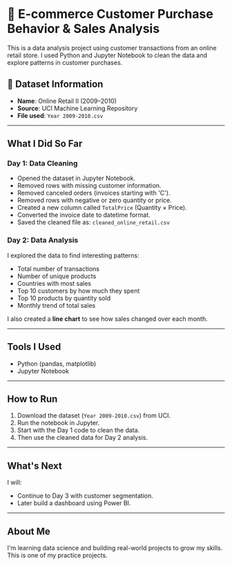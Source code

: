 # 🛒 E-commerce Customer Purchase Behavior & Sales Analysis

This is a data analysis project using customer transactions from an online retail store. I used Python and Jupyter Notebook to clean the data and explore patterns in customer purchases.

## 📁 Dataset Information

- **Name**: Online Retail II (2009–2010)
- **Source**: UCI Machine Learning Repository
- **File used**: `Year 2009-2010.csv`

---

##  What I Did So Far

### Day 1: Data Cleaning

- Opened the dataset in Jupyter Notebook.
- Removed rows with missing customer information.
- Removed canceled orders (invoices starting with 'C').
- Removed rows with negative or zero quantity or price.
- Created a new column called `TotalPrice` (Quantity × Price).
- Converted the invoice date to datetime format.
- Saved the cleaned file as: `cleaned_online_retail.csv`

### Day 2: Data Analysis

I explored the data to find interesting patterns:

- Total number of transactions
- Number of unique products
- Countries with most sales
- Top 10 customers by how much they spent
- Top 10 products by quantity sold
- Monthly trend of total sales

I also created a **line chart** to see how sales changed over each month.

---

##  Tools I Used

- Python (pandas, matplotlib)
- Jupyter Notebook

---

##  How to Run

1. Download the dataset (`Year 2009-2010.csv`) from UCI.
2. Run the notebook in Jupyter.
3. Start with the Day 1 code to clean the data.
4. Then use the cleaned data for Day 2 analysis.

---

##  What's Next

I will:
- Continue to Day 3 with customer segmentation.
- Later build a dashboard using Power BI.

---

##  About Me

I'm learning data science and building real-world projects to grow my skills. This is one of my practice projects.

